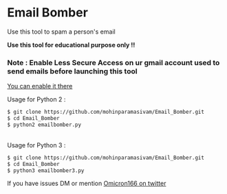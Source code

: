 # Email Bomber

Use this tool to spam a person's email

<b> Use this tool for educational purpose only !! </b>

<h3> Note : Enable Less Secure Access on ur gmail account used to send emails before launching this tool </h3>

[You can enable it there](https://myaccount.google.com/lesssecureapps)

Usage for Python 2 : 
```bash
$ git clone https://github.com/mohinparamasivam/Email_Bomber.git
$ cd Email_Bomber
$ python2 emailbomber.py
```

</br>Usage for Python 3 : 
```bash
$ git clone https://github.com/mohinparamasivam/Email_Bomber.git
$ cd Email_Bomber
$ python3 emailbomber3.py
```

If you have issues DM or mention [Omicron166 on twitter](https://twitter.com/omicron166)